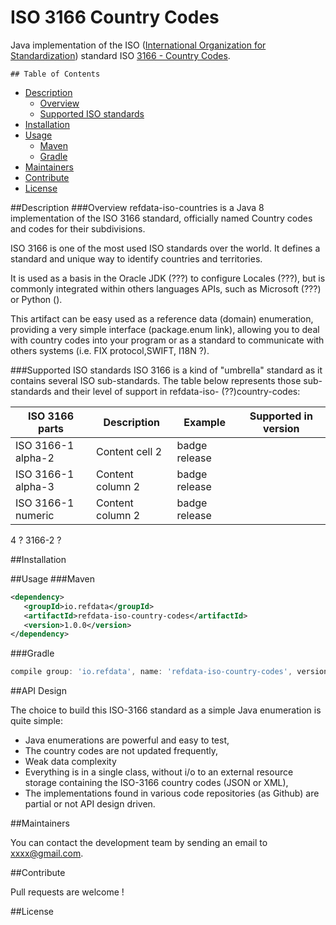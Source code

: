# ISO 3166 Country Codes
Java implementation of the ISO ([International Organization for Standardization](https://www.iso.org)) standard ISO [3166 - Country Codes](https://www.iso.org/iso-3166-country-codes.html).

	## Table of Contents
- [Description](#description)
    - [Overview](#overview)
    - [Supported ISO standards](#supported)
- [Installation](#installation)
- [Usage](#usage)
	- [Maven](#maven)
	- [Gradle](#gradle)
- [Maintainers](#maintainers)
- [Contribute](#contribute)
- [License](#license)

##Description
 ###Overview
 refdata-iso-countries is a Java 8 implementation of the ISO 3166 standard, officially named Country 
 codes and codes for their subdivisions.
 
 ISO 3166 is one of the most used ISO standards over the world. It defines a standard and unique way to 
 identify countries and territories.
 
 It is used as a basis in the Oracle JDK (???) to configure Locales (???), but is commonly integrated 
 within others languages APIs, such as Microsoft (???) or Python ().
 
 This artifact can be easy used as a reference data (domain) enumeration, providing a very simple interface 
 (package.enum link), allowing you to deal with country codes into your program
 or as a standard to communicate with others systems (i.e. FIX protocol,SWIFT, I18N ?). 
 
 ###Supported ISO standards
 ISO 3166 is a kind of "umbrella" standard as it contains several ISO sub-standards. The table below represents 
 those sub-standards and their level of support in refdata-iso- (??)country-codes:
 
 ISO 3166 parts | Description | Example | Supported in version
 ------------ | ------------- | ------------- | -------------
 ISO 3166-1 alpha-2 | Content cell 2 | badge release
 ISO 3166-1 alpha-3 | Content column 2 | badge release
 ISO 3166-1 numeric | Content column 2 | badge release
 4 ?
 3166-2 ?

##Installation

##Usage
 ###Maven
 ```xml
 <dependency>
    <groupId>io.refdata</groupId>
    <artifactId>refdata-iso-country-codes</artifactId>
    <version>1.0.0</version>
 </dependency>
 ```
 
 ###Gradle
 ```groovy
 compile group: 'io.refdata', name: 'refdata-iso-country-codes', version: '1.0.0'

 ```

##API Design

The choice to build this ISO-3166 standard as a simple Java enumeration is quite simple:
 * Java enumerations are powerful and easy to test,
 * The country codes are not updated frequently,
 * Weak data complexity
 * Everything is in a single class, without i/o to an external resource storage containing the ISO-3166 country codes (JSON or XML),
 * The implementations found in various code repositories (as Github) are partial or not API design driven.
 
##Maintainers

You can contact the development team by sending an email to xxxx@gmail.com.

##Contribute

Pull requests are welcome !

##License



